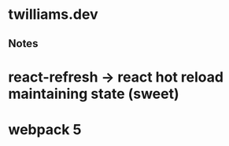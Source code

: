 # twilliams.dev

## Notes

# react-refresh -> react hot reload maintaining state (sweet)

# webpack 5
